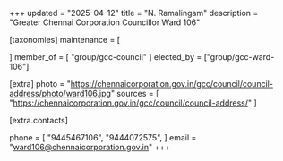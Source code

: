+++
updated = "2025-04-12"
title = "N. Ramalingam"
description = "Greater Chennai Corporation Councillor Ward 106"

[taxonomies]
maintenance = [

]
member_of = [
    "group/gcc-council"
]
elected_by = ["group/gcc-ward-106"]

[extra]
photo = "https://chennaicorporation.gov.in/gcc/council/council-address/photo/ward106.jpg"
sources = [
    "https://chennaicorporation.gov.in/gcc/council/council-address/"
]

[extra.contacts]

phone = [
    "9445467106",
    "9444072575",
    ]
email = "ward106@chennaicorporation.gov.in"
+++